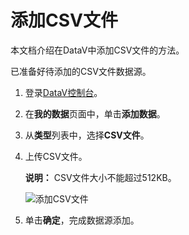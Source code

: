 # 添加CSV文件

本文档介绍在DataV中添加CSV文件的方法。

已准备好待添加的CSV文件数据源。

1.  登录[DataV控制台](https://datav.aliyun.com/)。

2.  在**我的数据**页面中，单击**添加数据**。

3.  从**类型**列表中，选择**CSV文件**。

4.  上传CSV文件。

    **说明：** CSV文件大小不能超过512KB。

    ![添加CSV文件](https://static-aliyun-doc.oss-cn-hangzhou.aliyuncs.com/assets/img/zh-CN/7467092951/p7960.png)

5.  单击**确定**，完成数据源添加。


